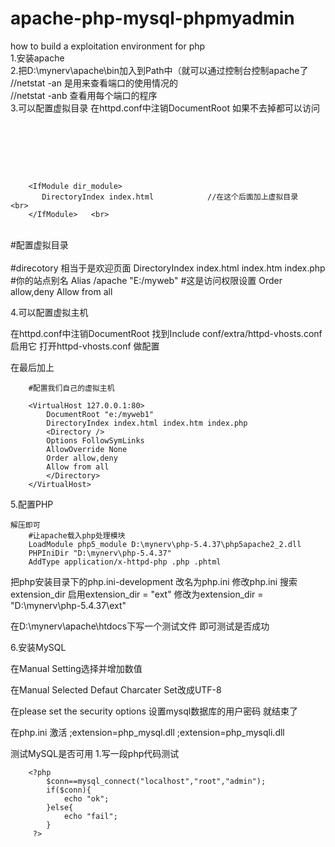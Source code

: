 # apache-php-mysql-phpmyadmin
how to build a exploitation environment for php   <br> 
1.安装apache    <br>
2.把D:\mynerv\apache\bin加入到Path中（就可以通过控制台控制apache了	//netstat -an   是用来查看端口的使用情况的   
							   //netstat -anb	查看用每个端口的程序   
3.可以配置虚拟目录	在httpd.conf中注销DocumentRoot	如果不去掉都可以访问   <br>
   <br>
#   <br>
		<IfModule dir_module> 
		   DirectoryIndex index.html			//在这个后面加上虚拟目录   <br>
		</IfModule>   <br>
   <br>
#配置虚拟目录   <br>
		<IfModule dir_module>   <br>
			#direcotory 相当于是欢迎页面
			DirectoryIndex index.html index.htm index.php
			#你的站点别名
			Alias /apache "E:/myweb"
			<Directory E:/myweb>
			#这是访问权限设置
			Order allow,deny
			Allow from all
			</Directory>
		</IfModule>


4.可以配置虚拟主机

在httpd.conf中注销DocumentRoot
找到Include conf/extra/httpd-vhosts.conf  启用它
打开httpd-vhosts.conf 做配置

在最后加上

		#配置我们自己的虚拟主机

		<VirtualHost 127.0.0.1:80>
			DocumentRoot "e:/myweb1"
			DirectoryIndex index.html index.htm index.php
			<Directory />
			Options FollowSymLinks
			AllowOverride None
			Order allow,deny
			Allow from all
			</Directory>
		</VirtualHost>


5.配置PHP
	

	解压即可
		#让apache载入php处理模块
		LoadModule php5_module D:\mynerv\php-5.4.37\php5apache2_2.dll
		PHPIniDir "D:\mynerv\php-5.4.37"
		AddType application/x-httpd-php .php .phtml


把php安装目录下的php.ini-development
改名为php.ini
修改php.ini
搜索extension_dir
启用extension_dir = "ext" 修改为extension_dir = "D:\mynerv\php-5.4.37\ext"

在D:\mynerv\apache\htdocs下写一个测试文件
 		<?php 
			phpinfo();
 		?>
即可测试是否成功

6.安装MySQL

在Manual Setting选择并增加数值

在Manual Selected Defaut Charcater Set改成UTF-8

在please set the security options 设置mysql数据库的用户密码
就结束了

在php.ini
激活			;extension=php_mysql.dll
			;extension=php_mysqli.dll

测试MySQL是否可用
1.写一段php代码测试

		<?php 
			$conn==mysql_connect("localhost","root","admin");
			if($conn){
				echo "ok";
			}else{
				echo "fail";
			}
		 ?>
